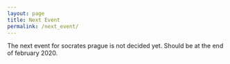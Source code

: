 ```yaml
---
layout: page
title: Next Event
permalink: /next_event/
---
```


The next event for socrates prague is not decided yet.
Should be at the end of february 2020.